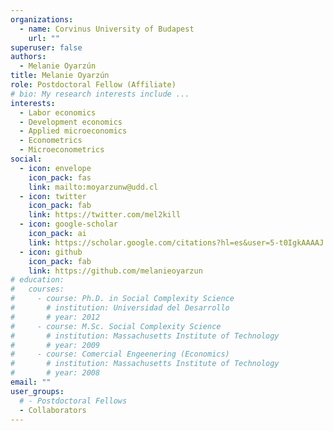```yaml
---
organizations:
  - name: Corvinus University of Budapest
    url: ""
superuser: false
authors:
  - Melanie Oyarzún
title: Melanie Oyarzún
role: Postdoctoral Fellow (Affiliate)
# bio: My research interests include ...
interests:
  - Labor economics
  - Development economics
  - Applied microeconomics
  - Econometrics
  - Microeconometrics
social:
  - icon: envelope
    icon_pack: fas
    link: mailto:moyarzunw@udd.cl
  - icon: twitter
    icon_pack: fab
    link: https://twitter.com/mel2kill
  - icon: google-scholar
    icon_pack: ai
    link: https://scholar.google.com/citations?hl=es&user=5-t0IgkAAAAJ
  - icon: github
    icon_pack: fab
    link: https://github.com/melanieoyarzun
# education:
#   courses:
#     - course: Ph.D. in Social Complexity Science
#       # institution: Universidad del Desarrollo
#       # year: 2012
#     - course: M.Sc. Social Complexity Science
#       # institution: Massachusetts Institute of Technology
#       # year: 2009
#     - course: Comercial Engeenering (Economics)
#       # institution: Massachusetts Institute of Technology
#       # year: 2008
email: ""
user_groups:
  # - Postdoctoral Fellows
  - Collaborators
---
```

